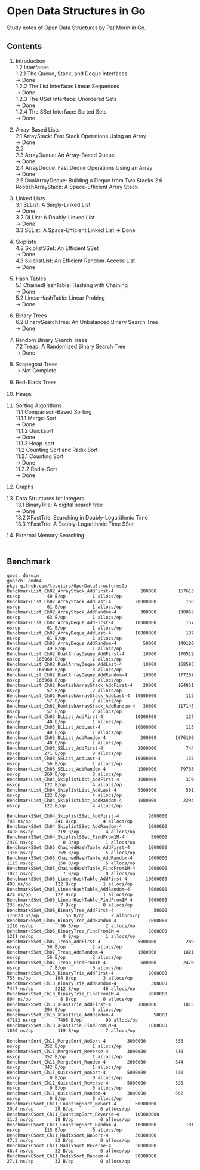 # Open Data Structures in Go

 Study notes of Open Data Structures by Pat Morin in Go.

## Contents

1. Introduction  
 1.2 Interfaces  
  1.2.1 The Queue, Stack, and Deque Interfaces  
     -> Done  
  1.2.2 The List Interface: Linear Sequences  
     -> Done  
  1.2.3 The USet Interface: Unordered Sets  
     -> Done  
  1.2.4 The SSet Interface: Sorted Sets  
     -> Done  

2. Array-Based Lists  
 2.1 ArrayStack: Fast Stack Operations Using an Array  
  -> Done  
 2.2    
 2.3 ArrayQueue: An Array-Based Queue  
  -> Done  
 2.4 ArrayDeque: Fast Deque Operations Using an Array  
  -> Done  
 2.5 DualArrayDeque: Building a Deque from Two Stacks
 2.6 RootishArrayStack: A Space-Efficient Array Stack

3. Linked Lists  
 3.1 SLList: A Singly-Linked List  
  -> Done  
 3.2 DLList: A Doubly-Linked List  
  -> Done  
 3.3 SEList: A Space-Efficient Linked List
  -> Done  

4. Skiplists  
 4.2 SkiplistSSet: An Efficient SSet  
  -> Done  
 4.3 SkiplistList: An Efficient Random-Access List  
  -> Done  

5. Hash Tables  
 5.1 ChainedHashTable: Hashing with Chaining  
  -> Done  
 5.2 LinearHashTable: Linear Probing  
  -> Done  

6. Binary Trees  
 6.2 BinarySearchTree: An Unbalanced Binary Search Tree  
  -> Done  

7. Random Binary Search Trees  
 7.2 Treap: A Randomized Binary Search Tree  
  -> Done  

8. Scapegoat Trees  
  -> Not Complete  

9. Red-Black Trees  

10. Heaps  

11. Sorting Algorithms  
 11.1 Comparison-Based Sorting  
  11.1.1 Merge-Sort  
   -> Done  
  11.1.2 Quicksort  
   -> Done  
  11.1.3 Heap-sort  
 11.2 Counting Sort and Radix Sort  
  11.2.1 Counting Sort  
   -> Done  
  11.2.2 Radix-Sort  
   -> Done  

12. Graphs  

13. Data Structures for Integers  
 13.1 BinaryTrie: A digital search tree  
  -> Done  
 13.2 XFastTrie: Searching in Doubly-Logarithmic Time  
 13.3 YFastTrie: A Doubly-Logarithmic Time SSet  

14. External Memory Searching  
　　　
## Benchmark

```
goos: darwin
goarch: amd64
pkg: github.com/tesujiro/OpenDataStructuresGo
BenchmarkList_Ch02_ArrayStack_AddFirst-4       	  200000	    157613 ns/op	      49 B/op	       1 allocs/op
BenchmarkList_Ch02_ArrayStack_AddLast-4        	20000000	       156 ns/op	      61 B/op	       1 allocs/op
BenchmarkList_Ch02_ArrayStack_AddRandom-4      	  300000	    138063 ns/op	      63 B/op	       1 allocs/op
BenchmarkList_Ch02_ArrayDeque_AddFirst-4       	10000000	       157 ns/op	      61 B/op	       1 allocs/op
BenchmarkList_Ch02_ArrayDeque_AddLast-4        	10000000	       187 ns/op	      61 B/op	       1 allocs/op
BenchmarkList_Ch02_ArrayDeque_AddRandom-4      	   50000	    140180 ns/op	      49 B/op	       1 allocs/op
BenchmarkList_Ch02_DualArrayDeque_AddFirst-4       10000	    170519 ns/op	  166968 B/op	       2 allocs/op
BenchmarkList_Ch02_DualArrayDeque_AddLast-4        10000	    168593 ns/op	  166969 B/op	       3 allocs/op
BenchmarkList_Ch02_DualArrayDeque_AddRandom-4      10000	    177267 ns/op	  166968 B/op	       2 allocs/op
BenchmarkList_Ch02_RootishArrayStack_AddFirst-4    20000	    164851 ns/op	      57 B/op	       2 allocs/op
BenchmarkList_Ch02_RootishArrayStack_AddLast-4  10000000	       112 ns/op	      57 B/op	       2 allocs/op
BenchmarkList_Ch02_RootishArrayStack_AddRandom-4   30000	    117145 ns/op	      57 B/op	       2 allocs/op
BenchmarkList_Ch03_DLList_AddFirst-4           	10000000	       127 ns/op	      40 B/op	       1 allocs/op
BenchmarkList_Ch03_DLList_AddLast-4            	10000000	       115 ns/op	      40 B/op	       1 allocs/op
BenchmarkList_Ch03_DLList_AddRandom-4          	  200000	   1076100 ns/op	      40 B/op	       1 allocs/op
BenchmarkList_Ch03_SEList_AddFirst-4           	 2000000	       744 ns/op	     271 B/op	       8 allocs/op
BenchmarkList_Ch03_SEList_AddLast-4            	10000000	       135 ns/op	      56 B/op	       1 allocs/op
BenchmarkList_Ch03_SEList_AddRandom-4          	 1000000	     79783 ns/op	     269 B/op	       8 allocs/op
BenchmarkList_Ch04_SkiplistList_AddFirst-4    	 3000000	       370 ns/op	     122 B/op	       4 allocs/op
BenchmarkList_Ch04_SkiplistList_AddLast-4     	 5000000	       501 ns/op	     122 B/op	       4 allocs/op
BenchmarkList_Ch04_SkiplistList_AddRandom-4   	 1000000	      2294 ns/op	     122 B/op	       4 allocs/op

BenchmarkSSet_Ch04_SkiplistSSet_AddFirst-4         	 2000000	       783 ns/op	     241 B/op	       4 allocs/op
BenchmarkSSet_Ch04_SkiplistSSet_AddRandom-4        	 1000000	      3498 ns/op	     219 B/op	       4 allocs/op
BenchmarkSSet_Ch04_SkiplistSSet_FindFrom1M-4       	  500000	      2978 ns/op	       8 B/op	       1 allocs/op
BenchmarkSSet_Ch05_ChainedHashTable_AddFirst-4     	 1000000	      1356 ns/op	     159 B/op	       5 allocs/op
BenchmarkSSet_Ch05_ChainedHashTable_AddRandom-4    	 1000000	      1115 ns/op	     158 B/op	       5 allocs/op
BenchmarkSSet_Ch05_ChainedHashTable_FindFrom1M-4   	 2000000	      1023 ns/op	       7 B/op	       0 allocs/op
BenchmarkSSet_Ch05_LinearHashTable_AddFirst-4      	10000000	       408 ns/op	     122 B/op	       1 allocs/op
BenchmarkSSet_Ch05_LinearHashTable_AddRandom-4     	 5000000	       424 ns/op	     122 B/op	       1 allocs/op
BenchmarkSSet_Ch05_LinearHashTable_FindFrom1M-4    	 5000000	       235 ns/op	       7 B/op	       0 allocs/op
BenchmarkSSet_Ch06_BinaryTree_AddFirst-4           	   50000	    170023 ns/op	      56 B/op	       2 allocs/op
BenchmarkSSet_Ch06_BinaryTree_AddRandom-4          	 1000000	      1216 ns/op	      56 B/op	       2 allocs/op
BenchmarkSSet_Ch06_BinaryTree_FindFrom1M-4         	 1000000	      1211 ns/op	       8 B/op	       1 allocs/op
BenchmarkSSet_Ch07_Treap_AddFirst-4     		 5000000	       289 ns/op	      56 B/op	       2 allocs/op
BenchmarkSSet_Ch07_Treap_AddRandom-4    		 1000000	      1821 ns/op	      56 B/op	       2 allocs/op
BenchmarkSSet_Ch07_Treap_FindFrom1M-4   		  500000	      2470 ns/op	       7 B/op	       0 allocs/op
BenchmarkSSet_Ch13_BinaryTrie_AddFirst-4     	 	 2000000	       753 ns/op	     104 B/op	       3 allocs/op
BenchmarkSSet_Ch13_BinaryTrie_AddRandom-4    	 	  300000	      7447 ns/op	    2212 B/op	      46 allocs/op
BenchmarkSSet_Ch13_BinaryTrie_FindFrom1M-4   	 	 2000000	       804 ns/op	       8 B/op	       0 allocs/op
BenchmarkSSet_Ch13_XFastTrie_AddFirst-4    	 	 1000000	      1815 ns/op	     294 B/op	       6 allocs/op
BenchmarkSSet_Ch13_XFastTrie_AddRandom-4    		   50000	     47182 ns/op	    7495 B/op	      99 allocs/op
BenchmarkSSet_Ch13_XFastTrie_FindFrom1M-4   		 1000000	      1880 ns/op	     119 B/op	       7 allocs/op

BenchmarkSort_Ch11_MergeSort_NoSort-4    	 3000000	       558 ns/op	     352 B/op	       1 allocs/op
BenchmarkSort_Ch11_MergeSort_Reverse-4   	 3000000	       530 ns/op	     352 B/op	       1 allocs/op
BenchmarkSort_Ch11_MergeSort_Random-4    	 2000000	       844 ns/op	     342 B/op	       1 allocs/op
BenchmarkSort_Ch11_QuickSort_NoSort-4    	 5000000	       340 ns/op	       0 B/op	       0 allocs/op
BenchmarkSort_Ch11_QuickSort_Reverse-4   	 5000000	       328 ns/op	       0 B/op	       0 allocs/op
BenchmarkSort_Ch11_QuickSort_Random-4    	 3000000	       662 ns/op	       0 B/op	       0 allocs/op
BenchmarkCSort_Ch11_CountingSort_NoSort-4    	50000000	        20.4 ns/op	      29 B/op	       0 allocs/op
BenchmarkCSort_Ch11_CountingSort_Reverse-4   	100000000	        11.2 ns/op	      18 B/op	       0 allocs/op
BenchmarkCSort_Ch11_CountingSort_Random-4    	10000000	       181 ns/op	     115 B/op	       0 allocs/op
BenchmarkCSort_Ch11_RadixSort_NoSort-4       	30000000	        47.3 ns/op	      32 B/op	       0 allocs/op
BenchmarkCSort_Ch11_RadixSort_Reverse-4      	30000000	        46.4 ns/op	      32 B/op	       0 allocs/op
BenchmarkCSort_Ch11_RadixSort_Random-4       	50000000	        27.1 ns/op	      32 B/op	       0 allocs/op

```
